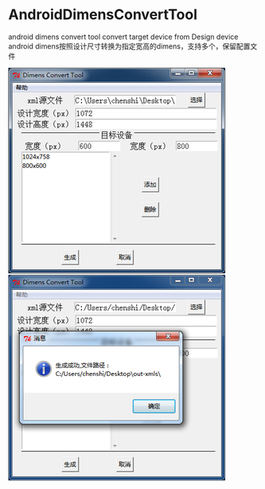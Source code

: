 # AndroidDimensConvertTool
android dimens convert tool
convert target device from Design device
android dimens按照设计尺寸转换为指定宽高的dimens，支持多个，保留配置文件


![](screenshot1.png)
![](screenshot2.png)
